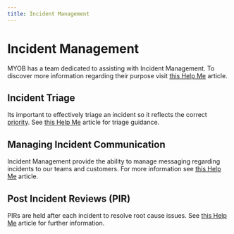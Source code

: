 ```yaml
---
title: Incident Management
---
```

<!-- confluence-page-id: 9428765152 -->

# Incident Management

MYOB has a team dedicated to assisting with Incident Management.
To discover more information regarding their purpose visit [this Help Me](https://helpme.myob.com/hc/en-us/articles/360047940173-Technology-Incident-Management) article.

## Incident Triage

Its important to effectively triage an incident so it reflects the correct [priority](https://helpme.myob.com/hc/en-us/articles/4406562056217-Technology-Incident-Priority-Guide).
See [this Help Me](https://helpme.myob.com/hc/en-us/articles/4406764539673-Technology-Incident-Triage-Process) article for triage guidance.

## Managing Incident Communication

Incident Management provide the ability to manage messaging regarding incidents to
our teams and customers. For more information see [this Help Me](https://helpme.myob.com/hc/en-us/articles/1500002829122-Technology-Major-Incident-Maintenance-Communications) article.

## Post Incident Reviews (PIR)

PIRs are held after each incident to resolve root cause issues.
See [this Help Me](https://helpme.myob.com/hc/en-us/articles/8962835313433-Post-Incident-Reviews-PIR) article for further information.
